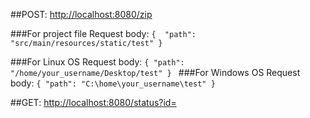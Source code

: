 ##POST: [http://localhost:8080/zip][http://localhost:8080/zip]

###For project file
Request body: 
`{ 
    "path": "src/main/resources/static/test"
}`

###For Linux OS
Request body:
`{
    "path": "/home/your_username/Desktop/test"
}
`
###For Windows OS
Request body:
`{
    "path": "C:\home\your_username\test"
}`


##GET:  [http://localhost:8080/status?id=][http://localhost:8080/status?id=]

[http://localhost:8080/zip]: http://localhost:8080/zip

[http://localhost:8080/status?id=]: http://localhost:8080/status?id=